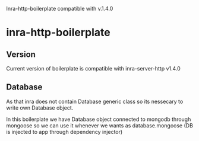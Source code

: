 Inra-http-boilerplate compatible with v.1.4.0


# inra-http-boilerplate


## Version

Current version of boilerplate is compatible with inra-server-http v1.4.0 

## Database
As that inra does not contain Database generic class so its nessecary to write own Database object.

In this boilerplate we have Database object connected to mongodb through mongoose so we can use it whenever we wants as database.mongoose
(DB is injected to app through dependency injector)
